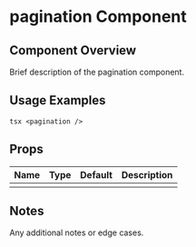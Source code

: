 # pagination Component

## Component Overview

Brief description of the pagination component.

## Usage Examples

`tsx
<pagination />
`

## Props

| Name | Type | Default | Description |
| ---- | ---- | ------- | ----------- |
|      |      |         |             |

## Notes

Any additional notes or edge cases.
